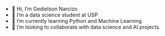- 👋 Hi, I’m Gedielson Narcizo
- 👀 I’m a data science student at USP
- 🌱 I’m currently learning Python and Machine Learning
- 💞️ I’m looking to collaborate with data science and AI projects


<!---
Gedielson-Narcizo/Gedielson-Narcizo is a ✨ special ✨ repository because its `README.md` (this file) appears on your GitHub profile.
You can click the Preview link to take a look at your changes.
--->
